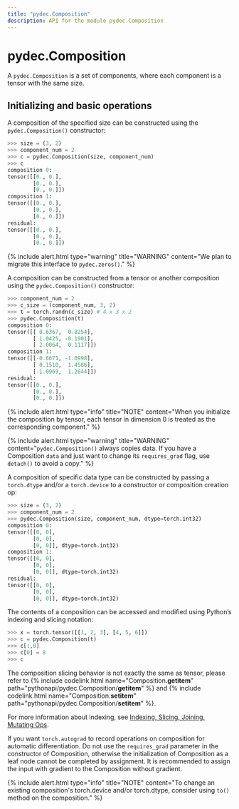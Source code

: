 ```yaml
---
title: "pydec.Composition"
description: API for the module pydec.Composition
---
```


# pydec.Composition

A `pydec.Composition` is a set of components, where each component is a tensor with the same size.

## Initializing and basic operations
A  composition of the specified size can be constructed using the `pydec.Composition()` constructor:
```python
>>> size = (3, 2)
>>> component_num = 2
>>> c = pydec.Composition(size, component_num)
>>> c
composition 0:
tensor([[0., 0.],
        [0., 0.],
        [0., 0.]])
composition 1:
tensor([[0., 0.],
        [0., 0.],
        [0., 0.]])
residual:
tensor([[0., 0.],
        [0., 0.],
        [0., 0.]])
```

{% include alert.html type="warning" title="WARNING" content="We plan to migrate this interface to `pydec.zeros()`." %}

A  composition can be constructed from a tensor or another composition using the `pydec.Composition()` constructor:
```python
>>> component_num = 2
>>> c_size = (component_num, 3, 2)
>>> t = torch.randn(c_size) # 4 x 3 x 2
>>> pydec.Composition(t)
composition 0:
tensor([[ 0.6367,  0.8254],
        [ 1.0425, -0.1901],
        [ 2.0064,  0.1117]])
composition 1:
tensor([[-0.6671, -1.0998],
        [ 0.1510,  1.4586],
        [-1.0969,  1.2644]])
residual:
tensor([[0., 0.],
        [0., 0.],
        [0., 0.]])
```
{% include alert.html type="info" title="NOTE" content="When you initialize the composition by tensor, each tensor in dimension 0 is treated as the corresponding component." %}

{% include alert.html type="warning" title="WARNING" content="`pydec.Composition()` always copies data. If you have a Composition `data` and just want to change its `requires_grad` flag, use `detach()` to avoid a copy." %}

A composition of specific data type can be constructed by passing a `torch.dtype` and/or a `torch.device` to a constructor or composition creation op:
```python
>>> size = (3, 2)
>>> component_num = 2
>>> pydec.Composition(size, component_num, dtype=torch.int32)
composition 0:
tensor([[0, 0],
        [0, 0],
        [0, 0]], dtype=torch.int32)
composition 1:
tensor([[0, 0],
        [0, 0],
        [0, 0]], dtype=torch.int32)
residual:
tensor([[0, 0],
        [0, 0],
        [0, 0]], dtype=torch.int32)
```

The contents of a conposition can be accessed and modified using Python’s indexing and slicing notation:
```python
>>> x = torch.tensor([[1, 2, 3], [4, 5, 6]])
>>> c = pydec.Composition(t)
>>> c[:,0]
>>> c[0] = 8
>>> c
```

The composition slicing behavior is not exactly the same as tensor, please refer to {% include codelink.html name="Composition.__getitem__" path="pythonapi/pydec.Composition/__getitem__" %} and {% include codelink.html name="Composition.__setitem__" path="pythonapi/pydec.Composition/__setitem__" %}.

For more information about indexing, see [Indexing, Slicing, Joining, Mutating Ops](pythonapi/pydec/#indexing-slicing-joining-mutating-ops).

If you want `torch.autograd` to record operations on composition for automatic differentiation. Do not use the `requires_grad` parameter in the constructor of Composition, otherwise the initialization of Composition as a leaf node cannot be completed by assignment. It is recommended to assign the input with gradient to the Composition without gradient.


{% include alert.html type="info" title="NOTE" content="To change an existing composition's torch.device and/or torch.dtype, consider using `to()` method on the composition." %}
